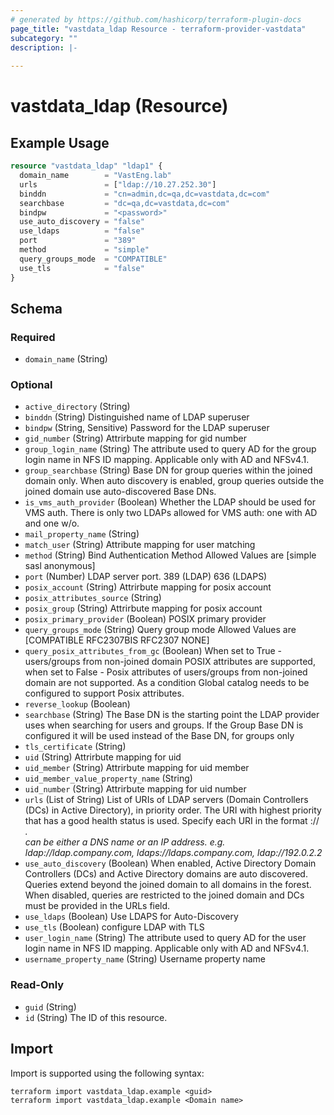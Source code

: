 ```yaml
---
# generated by https://github.com/hashicorp/terraform-plugin-docs
page_title: "vastdata_ldap Resource - terraform-provider-vastdata"
subcategory: ""
description: |-
  
---
```


# vastdata_ldap (Resource)



## Example Usage

```terraform
resource "vastdata_ldap" "ldap1" {
  domain_name        = "VastEng.lab"
  urls               = ["ldap://10.27.252.30"]
  binddn             = "cn=admin,dc=qa,dc=vastdata,dc=com"
  searchbase         = "dc=qa,dc=vastdata,dc=com"
  bindpw             = "<password>"
  use_auto_discovery = "false"
  use_ldaps          = "false"
  port               = "389"
  method             = "simple"
  query_groups_mode  = "COMPATIBLE"
  use_tls            = "false"
}
```

<!-- schema generated by tfplugindocs -->
## Schema

### Required

- `domain_name` (String)

### Optional

- `active_directory` (String)
- `binddn` (String) Distinguished name of LDAP superuser
- `bindpw` (String, Sensitive) Password for the LDAP superuser
- `gid_number` (String) Attrirbute mapping for gid number
- `group_login_name` (String) The attribute used to query AD for the group login name in NFS ID mapping. Applicable only with AD and NFSv4.1.
- `group_searchbase` (String) Base DN for group queries within the joined domain only. When auto discovery is enabled, group queries outside the joined domain use auto-discovered Base DNs.
- `is_vms_auth_provider` (Boolean) Whether the LDAP should be used for VMS auth. There is only two LDAPs allowed for VMS auth: one with AD and one w/o.
- `mail_property_name` (String)
- `match_user` (String) Attribute mapping for user matching
- `method` (String) Bind Authentication Method Allowed Values are [simple sasl anonymous]
- `port` (Number) LDAP server port. 389 (LDAP)  636 (LDAPS)
- `posix_account` (String) Attrirbute mapping for posix account
- `posix_attributes_source` (String)
- `posix_group` (String) Attrirbute mapping for posix account
- `posix_primary_provider` (Boolean) POSIX primary provider
- `query_groups_mode` (String) Query group mode Allowed Values are [COMPATIBLE RFC2307BIS RFC2307 NONE]
- `query_posix_attributes_from_gc` (Boolean) When set to True - users/groups from non-joined domain POSIX attributes are supported,
when set to False - Posix attributes of users/groups from non-joined domain are not supported.
As a condition Global catalog needs to be configured to support Posix attributes.
- `reverse_lookup` (Boolean)
- `searchbase` (String) The Base DN is the starting point the LDAP provider uses when searching for users and groups. If the Group Base DN is configured it will be used instead of the Base DN, for groups only
- `tls_certificate` (String)
- `uid` (String) Attrirbute mapping for uid
- `uid_member` (String) Attrirbute mapping for uid member
- `uid_member_value_property_name` (String)
- `uid_number` (String) Attrirbute mapping for uid number
- `urls` (List of String) List of URIs of LDAP servers (Domain Controllers (DCs) in Active Directory), in priority order. The URI with highest priority that has a good health status is used. Specify each URI in the format <scheme>://<address>. <address> can be either a DNS name or an IP address. e.g. ldap://ldap.company.com, ldaps://ldaps.company.com, ldap://192.0.2.2
- `use_auto_discovery` (Boolean) When enabled, Active Directory Domain Controllers (DCs) and Active Directory domains are auto discovered. Queries extend beyond the joined domain to all domains in the forest. When disabled, queries are restricted to the joined domain and DCs must be provided in the URLs field.
- `use_ldaps` (Boolean) Use LDAPS for Auto-Discovery
- `use_tls` (Boolean) configure LDAP with TLS
- `user_login_name` (String) The attribute used to query AD for the user login name in NFS ID mapping. Applicable only with AD and NFSv4.1.
- `username_property_name` (String) Username property name

### Read-Only

- `guid` (String)
- `id` (String) The ID of this resource.

## Import

Import is supported using the following syntax:

```shell
terraform import vastdata_ldap.example <guid>
terraform import vastdata_ldap.example <Domain name>
```
